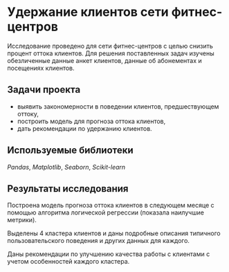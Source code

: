 # Удержание клиентов сети фитнес-центров

Исследование проведено для сети фитнес-центров с целью снизить процент оттока клиентов. Для решения поставленных задач изучены обезличенные данные анкет клиентов, данные об абонементах и посещениях клиентов.  

## Задачи проекта  
* выявить закономерности в поведении клиентов, предшествующем оттоку,  
* построить модель для прогноза оттока клиентов,  
* дать рекомендации по удержанию клиентов.  

## Используемые библиотеки
*Pandas*, *Matplotlib*, *Seaborn*, *Scikit-learn*

## Результаты исследования  
Построена модель прогноза оттока клиентов в следующем месяце с помощью алгоритма логической регрессии (показала наилучшие метрики).  
  
Выделены 4 кластера клиентов и даны подробные описания типичного пользовательского поведения и других данных для каждого.  
  
Даны рекомендации по улучшению качества работы с клиентами с учетом особенностей каждого кластера. 